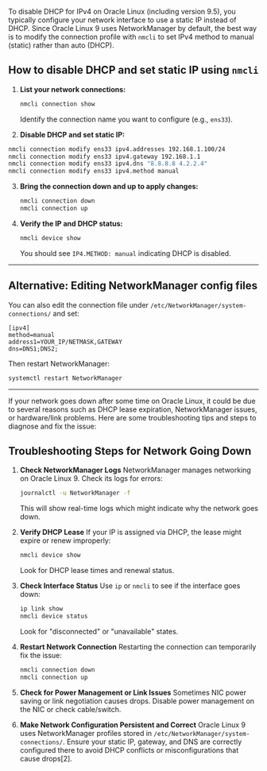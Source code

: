 To disable DHCP for IPv4 on Oracle Linux (including version 9.5), you typically configure your network interface to use a static IP instead of DHCP. Since Oracle Linux 9 uses NetworkManager by default, the best way is to modify the connection profile with `nmcli` to set IPv4 method to manual (static) rather than auto (DHCP).

## How to disable DHCP and set static IP using `nmcli`

1. **List your network connections:**
   ```bash
   nmcli connection show
   ```
   Identify the connection name you want to configure (e.g., `ens33`).

2. **Disable DHCP and set static IP:**
  ```bash
nmcli connection modify ens33 ipv4.addresses 192.168.1.100/24
nmcli connection modify ens33 ipv4.gateway 192.168.1.1
nmcli connection modify ens33 ipv4.dns "8.8.8.8 4.2.2.4"
nmcli connection modify ens33 ipv4.method manual

   ```

3. **Bring the connection down and up to apply changes:**
   ```bash
   nmcli connection down 
   nmcli connection up 
   ```

4. **Verify the IP and DHCP status:**
   ```bash
   nmcli device show 
   ```
   You should see `IP4.METHOD: manual` indicating DHCP is disabled.

---

## Alternative: Editing NetworkManager config files

You can also edit the connection file under `/etc/NetworkManager/system-connections/` and set:

```
[ipv4]
method=manual
address1=YOUR_IP/NETMASK,GATEWAY
dns=DNS1;DNS2;
```

Then restart NetworkManager:
```bash
systemctl restart NetworkManager
```

---
If your network goes down after some time on Oracle Linux, it could be due to several reasons such as DHCP lease expiration, NetworkManager issues, or hardware/link problems. Here are some troubleshooting tips and steps to diagnose and fix the issue:

## Troubleshooting Steps for Network Going Down

1. **Check NetworkManager Logs**
   NetworkManager manages networking on Oracle Linux 9. Check its logs for errors:
   ```bash
   journalctl -u NetworkManager -f
   ```
   This will show real-time logs which might indicate why the network goes down.

2. **Verify DHCP Lease**
   If your IP is assigned via DHCP, the lease might expire or renew improperly:
   ```bash
   nmcli device show 
   ```
   Look for DHCP lease times and renewal status.

3. **Check Interface Status**
   Use `ip` or `nmcli` to see if the interface goes down:
   ```bash
   ip link show 
   nmcli device status
   ```
   Look for "disconnected" or "unavailable" states.


4. **Restart Network Connection**
   Restarting the connection can temporarily fix the issue:
   ```bash
   nmcli connection down 
   nmcli connection up 
   ```

5. **Check for Power Management or Link Issues**
   Sometimes NIC power saving or link negotiation causes drops. Disable power management on the NIC or check cable/switch.

6. **Make Network Configuration Persistent and Correct**
   Oracle Linux 9 uses NetworkManager profiles stored in `/etc/NetworkManager/system-connections/`. Ensure your static IP, gateway, and DNS are correctly configured there to avoid DHCP conflicts or misconfigurations that cause drops[2].



